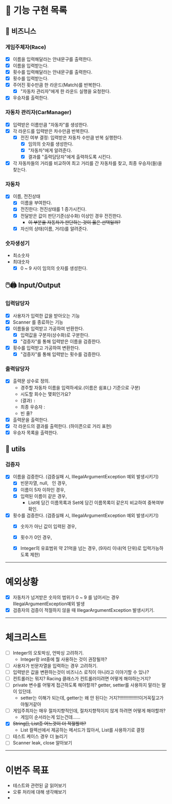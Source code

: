 # 🚀 기능 구현 목록
## 💼 비즈니스
### 게임주체자(Race)
- [x] 이름을 입력해달라는 안내문구를 출력한다.
- [x] 이름을 입력받는다.
- [x] 횟수를 입력해달라는 안내문구를 출력한다.
- [x] 횟수를 입력받는다.
- [x] 주어진 횟수만큼 한 라운드(Match)를 반복한다.
   - [x] "자동차 관리자"에게 한 라운드 실행을 요청한다.
- [x] 우승자를 출력한다.

### 자동차 관리자(CarManager)
- [x] 입력받은 이름만큼 "자동차"를 생성한다.
- [x] 각 라운드를 입력받은 차수만큼 반복한다.
   - [x] 전진 여부 결정: 입력받은 자동차 수만큼 반복 실행한다.
      - [x] 임의의 숫자를 생성한다.
      - [x] "자동차"에게 알려준다.
      - [x] 결과를 "출력담당자"에게 출력하도록 시킨다.
- [x] 각 자동차들의 거리를 비교하여 최고 거리를 간 자동차를 찾고, 최종 우승자(들)을 찾는다.

### 자동차
- [x] 이름, 전진상태
  - [x] 이름을 부여한다.
  - [x] 전진한다: 전진상태를 1 증가시킨다.
  - [x] 전달받은 값이 판단기준(상수화) 이상인 경우 전진한다.
     - ~~이 부분을 자동차가 판단하는 것이 옳은 선택일까?~~
  - [x] 자신의 상태(이름, 거리)를 알려준다.

### 숫자생성기
- 최소숫자
- 최대숫자
   - [x] 0 ~ 9 사이 임의의 숫자를 생성한다.

## 🖱️🖨️ Input/Output
### 입력담당자
- [x] 사용자가 입력한 값을 받아오는 기능
- [x] Scanner 를 종료하는 기능
- [x] 이름들을 입력받고 가공하여 반환한다.
   - [x] 입력값을 구분자(상수화)로 구분한다.
   - [x] "검증자"를 통해 입력받은 이름을 검증한다.

- [x] 횟수를 입력받고 가공하여 변환한다.
   - [x] "검증자"를 통해 입력받는 횟수를 검증한다.

### 출력담당자
- [x] 출력문 상수로 정의.
   - 경주할 자동차 이름을 입력하세요.(이름은 쉼표(,) 기준으로 구분)
   - 시도할 회수는 몇회인가요?
   - (결과) ``` : ```
   - 최종 우승자 : 
   - 빈 줄?
- [x] 출력문을 출력한다.
- [x] 각 라운드의 결과를 출력한다. (하이픈으로 거리 표현)
- [x] 우승자 목록을 출력한다.

## 🔧 utils
### 검증자
- [x] 이름을 검증한다. (검증실패 시, IllegalArgumentException 예외 발생시키기)
  - [x] 빈문자열, null, ``` ```인 경우,
  - [x] 이름이 5자 이하인 경우,
  - [x] 입력된 이름이 같은 경우,
     - List에 담긴 이름목록과 Set에 담긴 이름목록이 같은지 비교하여 중복여부 확인.
- [X] 횟수를 검증한다. (검증실패 시, IllegalArgumentException 예외 발생시키기)
  - [x] 숫자가 아닌 값이 입력된 경우,
  - [x] 횟수가 0인 경우,
  - [x] Integer의 유효범위 약 21억을 넘는 경우, (9자리 이내(억 단위)로 입력가능하도록 제한)


* * *
# 예외상황
- [x] 자동차가 넘겨받은 숫자의 범위가 0 ~ 9 를 넘어서는 경우 IllegalArgumentException예외 발생
- [x] 검증자의 검증이 적절하지 않을 때 IllegarArgumentException 발생시키기.

* * *
# 체크리스트
- [ ] Integer의 오토박싱, 언박싱 고려하기.
   - Integer랑 int중에 뭘 사용하는 것이 권장될까?
- [ ] 사용자가 빈문자열을 입력하는 경우 고려하기.
- [ ] 입력받은 값을 변환하는것이 비즈니스 로직이 아니라고 이야기할 수 있나?
- [ ] 컨트롤러는 뭐지? Racing 클래스가 컨트롤러이려면 어떻게 해야하는거지?
- [ ] private 변수를 어떻게 접근하도록 해야할까? getter, setter를 사용하지 말라는 말이 있던데.
   - setter는 이해가 되는데, getter는 왜 안 된다는 거지?!!!!!!!!!!!!!!!이거꼭짚고가야될거같아
- [ ] 게임주최자는 매우 절차지향적인데, 절차지향적이지 않게 하려면 어떻게 해야할까?
   - 게임이 순서라는게 있는건데......
- [x] ~~String[], List<String>중 어느것이 더 적절할까?~~
   - List 컬렉선에서 제공하는 메서드가 많아서, List를 사용하기로 결정
- [ ] 테스트 케이스 경우 더 늘리기
- [ ] Scanner leak, close 알아보기

* * *
# 이번주 목표
- 테스트와 관련된 글 읽어보기
- 오류 처리에 대해 생각해보기
- 